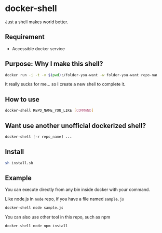 # docker-shell
Just a shell makes world better.

## Requirement
* Accessible docker service

## Purpose: Why I make this shell?
```sh
docker run -i -t -v $(pwd):/folder-you-want -w folder-you-want repo-name command
```
It really sucks for me... so I create a new shell to complete it.

## How to use
```sh
docker-shell REPO_NAME_YOU_LIKE [COMMAND]
```

## Want use another unofficial dockerized shell?
```sh
docker-shell [-r repo_name] ...
```

## Install
```sh
sh install.sh
```

## Example
You can execute directly from any bin inside docker with your command.  

Like node.js in `node` repo, if you have a file named `sample.js`
```sh
docker-shell node sample.js
```

You can also use other tool in this repo, such as npm
```sh
docker-shell node npm install
```
